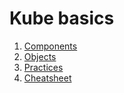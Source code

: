 # Kube basics

1. [Components](./components.md)
3. [Objects](./objects.md)
2. [Practices](./practices.md)
4. [Cheatsheet](./cheatsheet.md)
